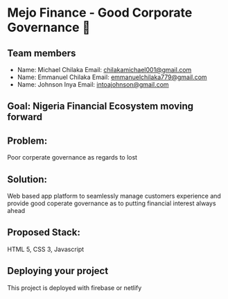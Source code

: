 # Mejo Finance - Good Corporate Governance 👋

## Team members
- Name: Michael Chilaka Email: chilakamichael001@gmail.com
- Name: Emmanuel Chilaka Email: emmanuelchilaka779@gmail.com
- Name: Johnson Inya Email: intoajohnson@gmail.com

## Goal: Nigeria Financial Ecosystem moving forward

## Problem: 
Poor corperate governance as regards to lost

## Solution: 
Web based app platform to seamlessly manage customers experience and provide good coperate governance as to putting financial interest always ahead

## Proposed Stack: 
HTML 5, CSS 3, Javascript

## Deploying your project 
This project is deployed with firebase or netlify


